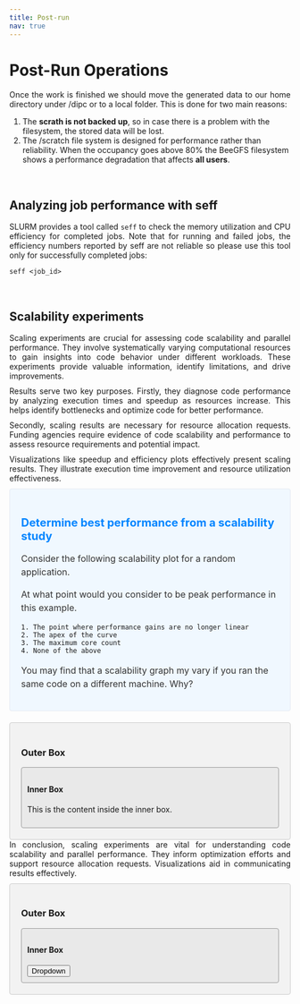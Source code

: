 ```yaml
---
title: Post-run
nav: true
---
```


<style>
.text {
  margin-bottom: 10px;
}
</style>

# Post-Run Operations

<div align="justify" class="text">
Once the work is finished we should move the generated data to our home directory under /dipc or to a local folder. This is done for two main reasons:</div>


1. The **scrath is not backed up**, so in case there is a problem with the filesystem, the stored data will be lost.
2. The /scratch file system is designed for performance rather than reliability. When the occupancy goes above 80% the BeeGFS filesystem shows a performance degradation that affects **all users**.

<br> <!-- Blank line -->
## Analyzing job performance with seff

<div align="justify" class="text">
SLURM provides a tool called <code>seff</code> to check the memory utilization and CPU efficiency for completed jobs. Note that for running and failed jobs, the efficiency numbers reported by seff are not reliable so please use this tool only for successfully completed jobs:</div>

```
seff <job_id>
```

<br> <!-- Blank line -->
## Scalability experiments

<div align="justify" class="text">
Scaling experiments are crucial for assessing code scalability and parallel performance. They involve systematically varying computational resources to gain insights into code behavior under different workloads. These experiments provide valuable information, identify limitations, and drive improvements.
</div>

<div align="justify" class="text">
Results serve two key purposes. Firstly, they diagnose code performance by analyzing execution times and speedup as resources increase. This helps identify bottlenecks and optimize code for better performance.
</div>

<div align="justify" class="text">
Secondly, scaling results are necessary for resource allocation requests. Funding agencies require evidence of code scalability and performance to assess resource requirements and potential impact.
</div>

<div align="justify" class="text">
Visualizations like speedup and efficiency plots effectively present scaling results. They illustrate execution time improvement and resource utilization effectiveness.
</div>


<style>
  .info-box {
    background-color: #f0f8ff;
    padding: 20px;
    border: 1px solid #e6eaf2;
    border-radius: 4px;
    margin-bottom: 20px;
  }
  
  .info-box h3 {
    font-size: 20px;
    margin-bottom: 10px;
    color: #0085ff;
  }
  
  .info-box p {
    font-size: 16px;
    line-height: 1.5;
    color: #333;
  }
</style>

<div class="info-box">
  <h3>Determine best performance from a scalability study</h3>
  <p>
    Consider the following scalability plot for a random application.

At what point would you consider to be peak performance in this example.

    1. The point where performance gains are no longer linear
    2. The apex of the curve
    3. The maximum core count
    4. None of the above

You may find that a scalability graph my vary if you ran the same code on a different machine. Why? 
  </p>
</div>


<style>
  .outer-box {
    background-color: #f2f2f2;
    padding: 20px;
    border: 1px solid #ccc;
    border-radius: 4px;
  }
  
  .inner-box {
    background-color: #e9e9e9;
    padding: 10px;
    border: 1px solid #999;
    border-radius: 4px;
  }
</style>

<div class="outer-box">
  <h3>Outer Box</h3>
  
  <div class="inner-box">
    <h4>Inner Box</h4>
    <p>This is the content inside the inner box.</p>
  </div>
</div>


<div align="justify" class="text">
In conclusion, scaling experiments are vital for understanding code scalability and parallel performance. They inform optimization efforts and support resource allocation requests. Visualizations aid in communicating results effectively.
</div>


<style>
  .outer-box {
    background-color: #f2f2f2;
    padding: 20px;
    border: 1px solid #ccc;
    border-radius: 4px;
  }
  
  .inner-box {
    background-color: #e9e9e9;
    padding: 10px;
    border: 1px solid #999;
    border-radius: 4px;
  }
  
  .dropdown {
    position: relative;
    display: inline-block;
  }
  
  .dropdown-content {
    display: none;
    position: absolute;
    background-color: #fff;
    min-width: 160px;
    box-shadow: 0px 8px 16px 0px rgba(0,0,0,0.2);
    z-index: 1;
  }
  
  .dropdown:hover .dropdown-content {
    display: block;
  }
  
  .dropdown-box {
    padding: 10px;
    border: 1px solid #ccc;
    border-radius: 4px;
    margin-top: 5px;
    background-color: #f9f9f9;
  }
</style>

<div class="outer-box">
  <h3>Outer Box</h3>
  
  <div class="inner-box">
    <h4>Inner Box</h4>
    <div class="dropdown">
      <button class="dropbtn">Dropdown</button>
      <div class="dropdown-content">
        <div class="dropdown-box">
          Box 1
        </div>
        <div class="dropdown-box">
          Box 2
        </div>
        <div class="dropdown-box">
          Box 3
        </div>
      </div>
    </div>
  </div>
</div>

